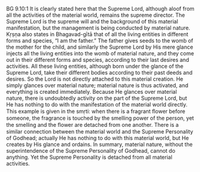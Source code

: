 BG 9.10:1	It is clearly stated here that the Supreme Lord, although aloof from all the activities of the material world, remains the supreme director. The Supreme Lord is the supreme will and the background of this material manifestation, but the management is being conducted by material nature. Kṛṣṇa also states in Bhagavad-gītā that of all the living entities in different forms and species, “I am the father.” The father gives seeds to the womb of the mother for the child, and similarly the Supreme Lord by His mere glance injects all the living entities into the womb of material nature, and they come out in their different forms and species, according to their last desires and activities. All these living entities, although born under the glance of the Supreme Lord, take their different bodies according to their past deeds and desires. So the Lord is not directly attached to this material creation. He simply glances over material nature; material nature is thus activated, and everything is created immediately. Because He glances over material nature, there is undoubtedly activity on the part of the Supreme Lord, but He has nothing to do with the manifestation of the material world directly. This example is given in the smṛti: when there is a fragrant ﬂower before someone, the fragrance is touched by the smelling power of the person, yet the smelling and the ﬂower are detached from one another. There is a similar connection between the material world and the Supreme Personality of Godhead; actually He has nothing to do with this material world, but He creates by His glance and ordains. In summary, material nature, without the superintendence of the Supreme Personality of Godhead, cannot do anything. Yet the Supreme Personality is detached from all material activities.